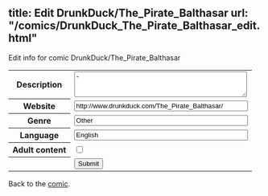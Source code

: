 title: Edit DrunkDuck/The_Pirate_Balthasar
url: "/comics/DrunkDuck_The_Pirate_Balthasar_edit.html"
---
Edit info for comic DrunkDuck/The_Pirate_Balthasar

<form name="comic" action="http://gaepostmail.appspot.com/comic/" method="post">
<table class="comicinfo">
<tr>
<th>Description</th><td><textarea name="description" cols="40" rows="3">-</textarea></td>
</tr>
<tr>
<th>Website</th><td><input type="text" name="url" value="http://www.drunkduck.com/The_Pirate_Balthasar/" size="40"/></td>
</tr>
<tr>
<th>Genre</th><td><input type="text" name="genre" value="Other" size="40"/></td>
</tr>
<tr>
<th>Language</th><td><input type="text" name="language" value="English" size="40"/></td>
</tr>
<tr>
<th>Adult content</th><td><input type="checkbox" name="adult" value="adult" /></td>
</tr>
<tr>
<th></th><td>
<input type="hidden" name="comic" value="DrunkDuck_The_Pirate_Balthasar" />
<input type="submit" name="submit" value="Submit" />
</td>
</tr>
</table>
</form>

Back to the [comic](DrunkDuck_The_Pirate_Balthasar.html).
